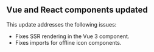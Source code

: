 ## Vue and React components updated

This update addresses the following issues:

-   Fixes SSR rendering in the Vue 3 component.
-   Fixes imports for offline icon components.
